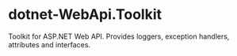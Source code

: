 # dotnet-WebApi.Toolkit
Toolkit for ASP.NET Web API. Provides loggers, exception handlers, attributes and interfaces.
